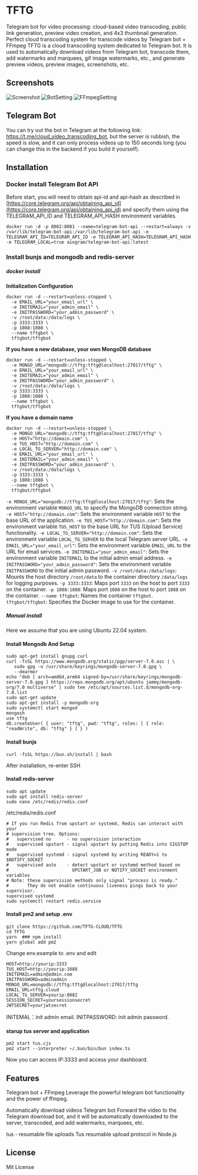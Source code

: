 # TFTG

Telegram bot for video processing: cloud-based video transcoding, public link generation, preview video creation, and 4x3 thumbnail generation.
Perfect cloud transcoding system for transcode videos by Telegram bot + FFmpeg
TFTG is a cloud transcoding system dedicated to Telegram bot. It is used to automatically download videos from Telegram bot, transcode them, add watermarks and marquees, gif image watermarks, etc., and generate preview videos, preview images, screenshots, etc.

## Screenshots

![Screenshot](public/images/image.png "TFTG")
![BotSetting](public/images/botsetting.png "TFTG")
![FFmpegSetting](public/images/ffmpegsetting.png "TFTG")

## Telegram Bot

You can try out the bot in Telegram at the following link: https://t.me/cloud_video_transcoding_bot, but the server is rubbish, the speed is slow, and it can only process videos up to 150 seconds long (you can change this in the backend if you build it yourself).

## Installation

### Docker install Telegram Bot API

Before start, you will need to obtain api-id and api-hash as described in [https://core.telegram.org/api/obtaining_api_id](https://core.telegram.org/api/obtaining_api_id)⁠ and specify them using the TELEGRAM_API_ID and TELEGRAM_API_HASH environment variables.

```
docker run -d -p 8082:8081 --name=telegram-bot-api --restart=always -v /var/lib/telegram-bot-api:/var/lib/telegram-bot-api -e TELEGRAM_API_ID=TELEGRAM_API_ID -e TELEGRAM_API_HASH=TELEGRAM_API_HASH -e TELEGRAM_LOCAL=true aiogram/telegram-bot-api:latest
```

### Install bunjs and mongodb and redis-server

##### docker install

**Initialization Configuration**

```
docker run -d --restart=unless-stopped \
  -e EMAIL_URL="your_email_url" \
  -e INITEMAIL="your_admin_email" \
  -e INITPASSWORD="your_admin_password" \
  -v /root/data:/data/logs \
  -p 3333:3333 \
  -p 1088:1088 \
  --name tftgbot \
  tftgbot/tftgbot
```

**If you have a new database, your own MongoDB database**

```
docker run -d --restart=unless-stopped \
  -e MONGO_URL="mongodb://tftg:tftg@localhost:27017/tftg" \
  -e EMAIL_URL="your_email_url" \
  -e INITEMAIL="your_admin_email" \
  -e INITPASSWORD="your_admin_password" \
  -v /root/data:/data/logs \
  -p 3333:3333 \
  -p 1088:1088 \
  --name tftgbot \
  tftgbot/tftgbot
```

**If you have a domain name**

```
docker run -d --restart=unless-stopped \
  -e MONGO_URL="mongodb://tftg:tftg@localhost:27017/tftg" \
  -e HOST="http://domain.com" \
  -e TUS_HOST="http://domain.com" \
  -e LOCAL_TG_SERVER="http://domain.com" \
  -e EMAIL_URL="your_email_url" \
  -e INITEMAIL="your_admin_email" \
  -e INITPASSWORD="your_admin_password" \
  -v /root/data:/data/logs \
  -p 3333:3333 \
  -p 1088:1088 \
  --name tftgbot \
  tftgbot/tftgbot
```

`-e MONGO_URL="mongodb://tftg:tftg@localhost:27017/tftg"`: Sets the environment variable `MONGO_URL` to specify the MongoDB connection string.
`-e HOST="http://domain.com"`: Sets the environment variable `HOST` to the base URL of the application.
`-e TUS_HOST="http://domain.com"`: Sets the environment variable `TUS_HOST` to the base URL for TUS (Upload Service) functionality.
`-e LOCAL_TG_SERVER="http://domain.com"`: Sets the environment variable `LOCAL_TG_SERVER` to the local Telegram server URL.
`-e EMAIL_URL="your_email_url"`: Sets the environment variable `EMAIL_URL` to the URL for email services.
`-e INITEMAIL="your_admin_email"`: Sets the environment variable `INITEMAIL` to the initial admin email address.
`-e INITPASSWORD="your_admin_password"`: Sets the environment variable `INITPASSWORD` to the initial admin password.
`-v /root/data:/data/logs`: Mounts the host directory `/root/data` to the container directory `/data/logs` for logging purposes.
`-p 3333:3333`: Maps port `3333` on the host to port `3333` on the container.
`-p 1088:1088`: Maps port `1088` on the host to port `1088` on the container.
`--name tftgbot`: Names the container `tftgbot`.
`tftgbot/tftgbot`: Specifies the Docker image to use for the container.

##### Manual install

Here we assume that you are using Ubuntu 22.04 system.

#### Install Mongodb And Setup

```
sudo apt-get install gnupg curl
curl -fsSL https://www.mongodb.org/static/pgp/server-7.0.asc | \
   sudo gpg -o /usr/share/keyrings/mongodb-server-7.0.gpg \
   --dearmor
echo "deb [ arch=amd64,arm64 signed-by=/usr/share/keyrings/mongodb-server-7.0.gpg ] https://repo.mongodb.org/apt/ubuntu jammy/mongodb-org/7.0 multiverse" | sudo tee /etc/apt/sources.list.d/mongodb-org-7.0.list
sudo apt-get update
sudo apt-get install -y mongodb-org
sudo systemctl start mongod
mongosh
use tftg
db.createUser( { user: "tftg", pwd: "tftg", roles: [ { role: "readWrite", db: "tftg" } ] } )
```

#### Install bunjs

```
curl -fsSL https://bun.sh/install | bash
```

After installation, re-enter SSH

#### Install redis-server

```
sudo apt update
sudo apt install redis-server
sudo nano /etc/redis/redis.conf
```

/etc/redis/redis.conf

```
# If you run Redis from upstart or systemd, Redis can interact with your
# supervision tree. Options:
#   supervised no      - no supervision interaction
#   supervised upstart - signal upstart by putting Redis into SIGSTOP mode
#   supervised systemd - signal systemd by writing READY=1 to $NOTIFY_SOCKET
#   supervised auto    - detect upstart or systemd method based on
#                        UPSTART_JOB or NOTIFY_SOCKET environment variables
# Note: these supervision methods only signal "process is ready."
#       They do not enable continuous liveness pings back to your supervisor.
supervised systemd
sudo systemctl restart redis.service
```

#### Install pm2 and setup .env

```
git clone https://github.com/TFTG-CLOUD/TFTG
cd TFTG
yarn  ### npm install
yarn global add pm2
```

Change env.example to .env and edit

```
HOST=http://yourip:3333
TUS_HOST=http://yourip:1088
INITEMAIL=admin@admin.com
INITPASSWORD=adminadmin
MONGO_URL=mongodb://tftg:tftg@localhost:27017/tftg
EMAIL_URL=tftg.cloud
LOCAL_TG_SERVER=yourip:8082
SESSION_SECRET=yoursessionsecret
JWTSECRET=yourjwtsecret
```

INITEMAL：init admin email.
INITPASSWORD: init admin password.

#### starup tus server and application

```
pm2 start tus.cjs
pm2 start --interpreter ~/.bun/bin/bun index.ts
```

Now you can access IP:3333 and access your dashboard.

## Features

Telegram bot + FFmpeg
Leverage the powerful telegram bot functionality and the power of ffmpeg.

Automatically download videos Telegram bot
Forward the video to the Telegram download bot, and it will be automatically downloaded to the server, transcoded, and add watermarks, marquees, etc.

tus - resumable file uploads
Tus resumable upload protocol in Node.js

## License

Mit License

